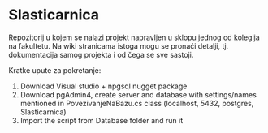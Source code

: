 # Slasticarnica
Repozitorij u kojem se nalazi projekt napravljen u sklopu jednog od kolegija na fakultetu.
Na wiki stranicama istoga mogu se pronaći detalji, tj. dokumentacija samog projekta i od čega se sve sastoji.

Kratke upute za pokretanje:
1. Download Visual studio + npgsql nugget package
2. Download pgAdmin4, create server and database with settings/names mentioned in PovezivanjeNaBazu.cs class (localhost, 5432, postgres, Slasticarnica)
3. Import the script from Database folder and run it
